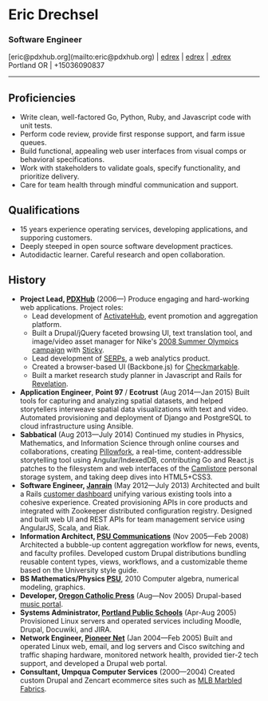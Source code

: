 # Eric Drechsel

### Software Engineer

<p class="linkbar">
[eric@pdxhub.org](mailto:eric@pdxhub.org) | <a href="https://twitter.com/edrex"><i class="fa fa-twitter"></i>edrex</a> | <a href="https://github.com/edrex?tab=activity"><i class="fa fa-github"></i>edrex</a> | <a href="http://www.linkedin.com/in/edrex/"><i class="fa fa-linkedin"></i>&nbsp;edrex</a><br/>
Portland OR | +15036090837
</p>

---

## Proficiencies

* Write clean, well-factored Go, Python, Ruby, and Javascript code with unit tests.
* Perform code review, provide first response support, and farm issue queues. 
* Build functional, appealing web user interfaces from visual comps or behavioral specifications.
* Work with stakeholders to validate goals, specify functionality, and prioritize delivery.
* Care for team health through mindful communication and support.

## Qualifications

* 15 years experience operating services, developing applications, and supporing customers.
* Deeply steeped in open source software development practices.
* Autodidactic learner. Careful research and open collaboration.
<div style="page-break-after:always;"></div>

## History

* **Project Lead, [PDXHub](https://pdxhub.org/)** (2006&mdash;) Produce engaging and hard-working web applications. Project roles:
  * Lead development of [ActivateHub](http://portland.activatehub.org/), event promotion and aggregation platform.
  * Built a Drupal/jQuery faceted browsing UI, text translation tool, and image/video asset manager for Nike's [2008 Summer Olympics campaign](http://eric.pdxhub.org/resume/nike-media.jpg) with [Sticky](http://www.sticky.tv/).
  * Lead development of [SERPs](https://serps.com/), a web analytics product.
  * Created a browser-based UI (Backbone.js) for [Checkmarkable](https://checkmarkable.com/).
  * Built a market research study planner in Javascript and Rails for [Revelation](http://revelationglobal.com/).
* **Application Engineer**, **Point 97** / **Ecotrust** (Aug 2014&mdash;Jan 2015) Built tools for capturing and analyzing spatial datasets, and helped storytellers interweave spatial data visualizations with text and video. Automated provisioning and deployment of Django and PostgreSQL to cloud infrastructure using Ansible.
* **Sabbatical** (Aug 2013&mdash;July 2014) Continued my studies in Physics, Mathematics, and Information Science through online courses and collaborations, creating [Pillowfork](http://github.com/edrex/pillowfork/), a real-time, content-addressible storytelling tool using Angular/IndexedDB, contributing Go and React.js patches to the filesystem and web interfaces of the [Camlistore](http://camlistore.org) personal storage system, and taking deep dives into HTML5+CSS3.
* **Software Engineer, [Janrain](http://janrain.com/)** (May 2012&mdash;July 2013) Architected and built a Rails [customer dashboard](https://dashboard.janrain.com/) unifying various existing tools into a cohesive experience. Created provisioning APIs in core products and integrated with Zookeeper distributed configuration registry. Designed and built web UI and REST APIs for team management service using AngularJS, Scala, and Riak.
* **Information Architect, [PSU Communications](http://www.pdx.edu/university-communications/)** (Nov 2005&mdash;Feb 2008) Architected a bubble-up content aggregation workflow for news, events, and faculty profiles. Developed custom Drupal distributions bundling reusable content types, views, workflows, and a customizable theme based on the University style guide.
* **BS Mathematics/Physics [PSU](http://www.mth.pdx.edu)**, 2010 Computer algebra, numerical modeling, graphics.
* **Developer, [Oregon Catholic Press](http://ocp.org/)** (Aug&mdash;Nov 2005) Drupal-based [music portal](http://spiritandsong.com/).
* **Systems Administrator, [Portland Public Schools](http://www.pps.k12.or.us/)** (Apr-Aug 2005) Provisioned Linux servers and operated services including Moodle, Drupal, Docuwiki, and JIRA.
* **Network Engineer, [Pioneer Net](http://pioneer-net.com/)** (Jan 2004&mdash;Feb 2005) Built and operated Linux web, email, and log servers and Cisco switching and traffic shaping hardware, monitored network health, provided tier-2 tech support, and developed a Drupal web portal.
* **Consultant, Umpqua Computer Services** (2000&mdash;2004) Created custom Drupal and Zencart ecommerce sites such as [MLB Marbled Fabrics](http://marbledfabrics.com).
